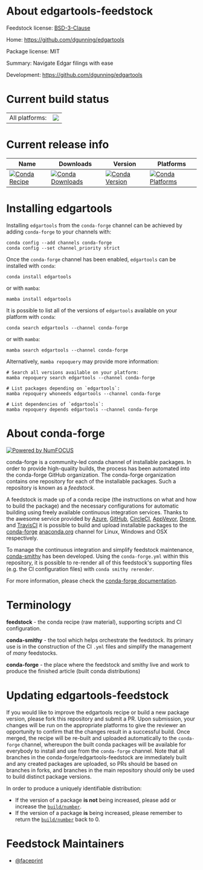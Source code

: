 About edgartools-feedstock
==========================

Feedstock license: [BSD-3-Clause](https://github.com/conda-forge/edgartools-feedstock/blob/main/LICENSE.txt)

Home: https://github.com/dgunning/edgartools

Package license: MIT

Summary: Navigate Edgar filings with ease

Development: https://github.com/dgunning/edgartools

Current build status
====================


<table><tr><td>All platforms:</td>
    <td>
      <a href="https://dev.azure.com/conda-forge/feedstock-builds/_build/latest?definitionId=26668&branchName=main">
        <img src="https://dev.azure.com/conda-forge/feedstock-builds/_apis/build/status/edgartools-feedstock?branchName=main">
      </a>
    </td>
  </tr>
</table>

Current release info
====================

| Name | Downloads | Version | Platforms |
| --- | --- | --- | --- |
| [![Conda Recipe](https://img.shields.io/badge/recipe-edgartools-green.svg)](https://anaconda.org/conda-forge/edgartools) | [![Conda Downloads](https://img.shields.io/conda/dn/conda-forge/edgartools.svg)](https://anaconda.org/conda-forge/edgartools) | [![Conda Version](https://img.shields.io/conda/vn/conda-forge/edgartools.svg)](https://anaconda.org/conda-forge/edgartools) | [![Conda Platforms](https://img.shields.io/conda/pn/conda-forge/edgartools.svg)](https://anaconda.org/conda-forge/edgartools) |

Installing edgartools
=====================

Installing `edgartools` from the `conda-forge` channel can be achieved by adding `conda-forge` to your channels with:

```
conda config --add channels conda-forge
conda config --set channel_priority strict
```

Once the `conda-forge` channel has been enabled, `edgartools` can be installed with `conda`:

```
conda install edgartools
```

or with `mamba`:

```
mamba install edgartools
```

It is possible to list all of the versions of `edgartools` available on your platform with `conda`:

```
conda search edgartools --channel conda-forge
```

or with `mamba`:

```
mamba search edgartools --channel conda-forge
```

Alternatively, `mamba repoquery` may provide more information:

```
# Search all versions available on your platform:
mamba repoquery search edgartools --channel conda-forge

# List packages depending on `edgartools`:
mamba repoquery whoneeds edgartools --channel conda-forge

# List dependencies of `edgartools`:
mamba repoquery depends edgartools --channel conda-forge
```


About conda-forge
=================

[![Powered by
NumFOCUS](https://img.shields.io/badge/powered%20by-NumFOCUS-orange.svg?style=flat&colorA=E1523D&colorB=007D8A)](https://numfocus.org)

conda-forge is a community-led conda channel of installable packages.
In order to provide high-quality builds, the process has been automated into the
conda-forge GitHub organization. The conda-forge organization contains one repository
for each of the installable packages. Such a repository is known as a *feedstock*.

A feedstock is made up of a conda recipe (the instructions on what and how to build
the package) and the necessary configurations for automatic building using freely
available continuous integration services. Thanks to the awesome service provided by
[Azure](https://azure.microsoft.com/en-us/services/devops/), [GitHub](https://github.com/),
[CircleCI](https://circleci.com/), [AppVeyor](https://www.appveyor.com/),
[Drone](https://cloud.drone.io/welcome), and [TravisCI](https://travis-ci.com/)
it is possible to build and upload installable packages to the
[conda-forge](https://anaconda.org/conda-forge) [anaconda.org](https://anaconda.org/)
channel for Linux, Windows and OSX respectively.

To manage the continuous integration and simplify feedstock maintenance,
[conda-smithy](https://github.com/conda-forge/conda-smithy) has been developed.
Using the ``conda-forge.yml`` within this repository, it is possible to re-render all of
this feedstock's supporting files (e.g. the CI configuration files) with ``conda smithy rerender``.

For more information, please check the [conda-forge documentation](https://conda-forge.org/docs/).

Terminology
===========

**feedstock** - the conda recipe (raw material), supporting scripts and CI configuration.

**conda-smithy** - the tool which helps orchestrate the feedstock.
                   Its primary use is in the construction of the CI ``.yml`` files
                   and simplify the management of *many* feedstocks.

**conda-forge** - the place where the feedstock and smithy live and work to
                  produce the finished article (built conda distributions)


Updating edgartools-feedstock
=============================

If you would like to improve the edgartools recipe or build a new
package version, please fork this repository and submit a PR. Upon submission,
your changes will be run on the appropriate platforms to give the reviewer an
opportunity to confirm that the changes result in a successful build. Once
merged, the recipe will be re-built and uploaded automatically to the
`conda-forge` channel, whereupon the built conda packages will be available for
everybody to install and use from the `conda-forge` channel.
Note that all branches in the conda-forge/edgartools-feedstock are
immediately built and any created packages are uploaded, so PRs should be based
on branches in forks, and branches in the main repository should only be used to
build distinct package versions.

In order to produce a uniquely identifiable distribution:
 * If the version of a package **is not** being increased, please add or increase
   the [``build/number``](https://docs.conda.io/projects/conda-build/en/latest/resources/define-metadata.html#build-number-and-string).
 * If the version of a package **is** being increased, please remember to return
   the [``build/number``](https://docs.conda.io/projects/conda-build/en/latest/resources/define-metadata.html#build-number-and-string)
   back to 0.

Feedstock Maintainers
=====================

* [@faceprint](https://github.com/faceprint/)

